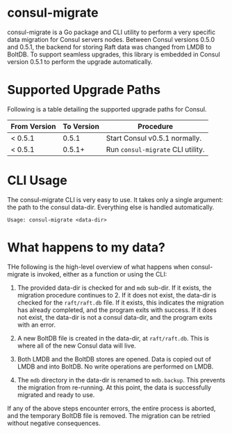 consul-migrate
==============

consul-migrate is a Go package and CLI utility to perform a very specific
data migration for Consul servers nodes. Between Consul versions 0.5.0
and 0.5.1, the backend for storing Raft data was changed from LMDB to
BoltDB. To support seamless upgrades, this library is embedded in Consul
version 0.5.1 to perform the upgrade automatically.

Supported Upgrade Paths
=======================

Following is a table detailing the supported upgrade paths for Consul.

| From Version | To Version | Procedure                         |
|--------------|------------|-----------------------------------|
| < 0.5.1      | 0.5.1      | Start Consul v0.5.1 normally.     |
| < 0.5.1      | 0.5.1+     | Run `consul-migrate` CLI utility. |

CLI Usage
=========

The consul-migrate CLI is very easy to use. It takes only a single argument:
the path to the consul data-dir. Everything else is handled automatically.

```
Usage: consul-migrate <data-dir>
```

What happens to my data?
========================

THe following is the high-level overview of what happens when
consul-migrate is invoked, either as a function or using the CLI:

1. The provided data-dir is checked for and `mdb` sub-dir. If it exists,
   the migration procedure continues to 2. If it does not exist, the
   data-dir is checked for the `raft/raft.db` file. If it exists, this
   indicates the migration has already completed, and the program exits
   with success. If it does not exist, the data-dir is not a consul
   data-dir, and the program exits with an error.

2. A new BoltDB file is created in the data-dir, at `raft/raft.db`. This
   is where all of the new Consul data will live.

3. Both LMDB and the BoltDB stores are opened. Data is copied out of LMDB
   and into BoltDB. No write operations are performed on LMDB.

4. The `mdb` directory in the data-dir is renamed to `mdb.backup`. This
   prevents the migration from re-running. At this point, the data is
   successfully migrated and ready to use.

If any of the above steps encounter errors, the entire process is aborted,
and the temporary BoltDB file is removed. The migration can be retried
without negative consequences.
